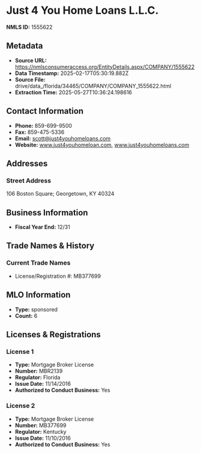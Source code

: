 # Just 4 You Home Loans L.L.C.

**NMLS ID:** 1555622

## Metadata
- **Source URL:** https://nmlsconsumeraccess.org/EntityDetails.aspx/COMPANY/1555622
- **Data Timestamp:** 2025-02-17T05:30:19.882Z
- **Source File:** drive/data_/florida/34465/COMPANY/COMPANY_1555622.html
- **Extraction Time:** 2025-05-27T10:36:24.198616

## Contact Information
- **Phone:** 859-699-9500
- **Fax:** 859-475-5336
- **Email:** scott@just4youhomeloans.com
- **Website:** www.just4youhomeloan.com, www.just4youhomeloans.com

## Addresses
### Street Address
106 Boston Square; Georgetown, KY 40324

## Business Information
- **Fiscal Year End:** 12/31

## Trade Names & History
### Current Trade Names
- License/Registration #: MB377699

## MLO Information
- **Type:** sponsored
- **Count:** 6

## Licenses & Registrations

### License 1
- **Type:** Mortgage Broker License
- **Number:** MBR2139
- **Regulator:** Florida
- **Issue Date:** 11/14/2016
- **Authorized to Conduct Business:** Yes

### License 2
- **Type:** Mortgage Broker License
- **Number:** MB377699
- **Regulator:** Kentucky
- **Issue Date:** 11/10/2016
- **Authorized to Conduct Business:** Yes
